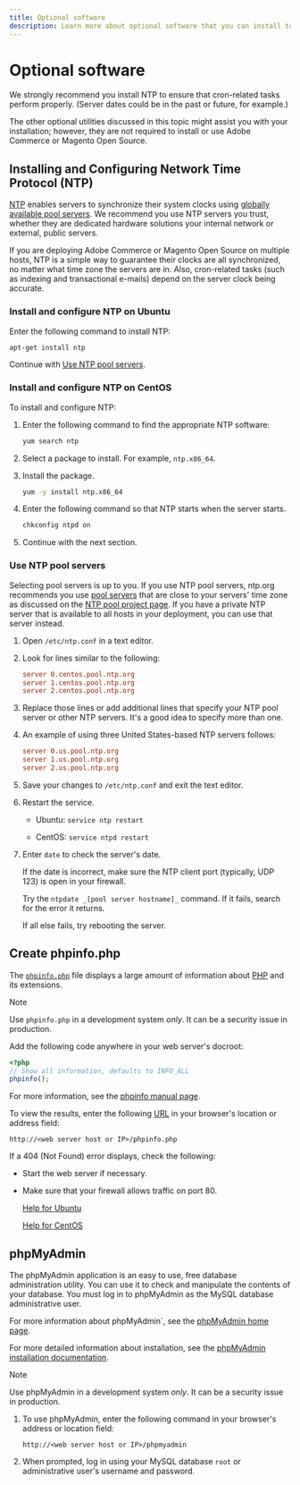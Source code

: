 ```yaml
---
title: Optional software
description: Learn more about optional software that you can install to support on-premises installations of Adobe Commerce and Magento Open Source.
---
```


# Optional software

We strongly recommend you install NTP to ensure that cron-related tasks perform properly. (Server dates could be in the past or future, for example.)

The other optional utilities discussed in this topic might assist you with your installation; however, they are not required to install or use Adobe Commerce or Magento Open Source.

## Installing and Configuring Network Time Protocol (NTP)

[NTP](https://www.ntp.org/) enables servers to synchronize their system clocks using [globally available pool servers](https://www.ntppool.org/en/). We recommend you use NTP servers you trust, whether they are dedicated hardware solutions your internal network or external, public servers.

If you are deploying Adobe Commerce or Magento Open Source on multiple hosts, NTP is a simple way to guarantee their clocks are all synchronized, no matter what time zone the servers are in. Also, cron-related tasks (such as indexing and transactional e-mails) depend on the server clock being accurate.

### Install and configure NTP on Ubuntu

Enter the following command to install NTP:

```bash
apt-get install ntp
```

Continue with [Use NTP pool servers](#use-ntp-pool-servers).

### Install and configure NTP on CentOS

To install and configure NTP:

1. Enter the following command to find the appropriate NTP software:

   ```bash
   yum search ntp
   ```

1. Select a package to install. For example, `ntp.x86_64`.

1. Install the package.

   ```bash
   yum -y install ntp.x86_64
   ```

1. Enter the following command so that NTP starts when the server starts.

   ```bash
   chkconfig ntpd on
   ```

1. Continue with the next section.

### Use NTP pool servers

Selecting pool servers is up to you. If you use NTP pool servers, ntp.org recommends you use [pool servers](https://www.ntppool.org/en/) that are close to your servers' time zone as discussed on the [NTP pool project page](https://www.ntppool.org/en/use.html). If you have a private NTP server that is available to all hosts in your deployment, you can use that server instead.

1. Open `/etc/ntp.conf` in a text editor.

1. Look for lines similar to the following:

   ```conf
   server 0.centos.pool.ntp.org
   server 1.centos.pool.ntp.org
   server 2.centos.pool.ntp.org
   ```

1. Replace those lines or add additional lines that specify your NTP pool server or other NTP servers. It's a good idea to specify more than one.

1. An example of using three United States-based NTP servers follows:

   ```conf
   server 0.us.pool.ntp.org
   server 1.us.pool.ntp.org
   server 2.us.pool.ntp.org
   ```

1. Save your changes to `/etc/ntp.conf` and exit the text editor.

1. Restart the service.

   *  Ubuntu: `service ntp restart`

   *  CentOS: `service ntpd restart`

1. Enter `date` to check the server's date.

   If the date is incorrect, make sure the NTP client port (typically, UDP 123) is open in your firewall.

   Try the `ntpdate _[pool server hostname]_` command. If it fails, search for the error it returns.

   If all else fails, try rebooting the server.

## Create phpinfo.php

The [`phpinfo.php`](https://www.php.net/manual/en/function.phpinfo.php) file displays a large amount of information about [PHP](https://glossary.magento.com/php) and its extensions.

>[!NOTE]
>
>Use `phpinfo.php` in a development system _only_. It can be a security issue in production.


Add the following code anywhere in your web server's docroot:

```php
<?php
// Show all information, defaults to INFO_ALL
phpinfo();
```

For more information, see the [phpinfo manual page](https://www.php.net/manual/en/function.phpinfo.php).

To view the results, enter the following [URL](https://glossary.magento.com/url) in your browser's location or address field:

```http
http://<web server host or IP>/phpinfo.php
```

If a 404 (Not Found) error displays, check the following:

*  Start the web server if necessary.
*  Make sure that your firewall allows traffic on port 80.

   [Help for Ubuntu](https://help.ubuntu.com/community/UFW)

   [Help for CentOS](https://wiki.centos.org/HowTos/Network/IPTables)

## phpMyAdmin

The phpMyAdmin application is an easy to use, free database administration utility. You can use it to check and manipulate the contents of your database. You must log in to phpMyAdmin as the MySQL database administrative user.

For more information about phpMyAdmin`, see the [phpMyAdmin home page](https://www.phpmyadmin.net/).

For more detailed information about installation, see the [phpMyAdmin installation documentation](https://docs.phpmyadmin.net/en/latest/setup.html#quick-install).

>[!NOTE]
>
>Use phpMyAdmin in a development system _only_. It can be a security issue in production.


1. To use phpMyAdmin, enter the following command in your browser's address or location field:

   ```http
   http://<web server host or IP>/phpmyadmin
   ```

1. When prompted, log in using your MySQL database `root` or administrative user's username and password.
